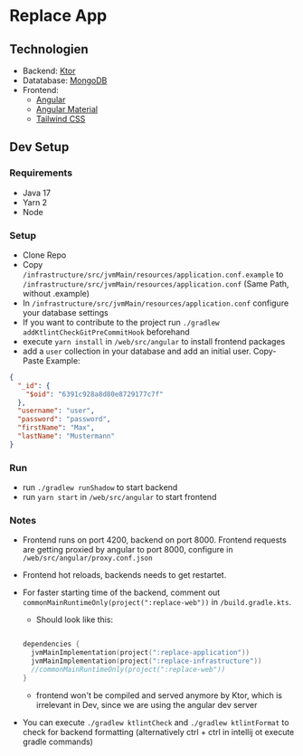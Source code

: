 # Replace App

## Technologien

- Backend: [Ktor](https://ktor.io/)
- Datatabase: [MongoDB](https://www.mongodb.com)
- Frontend:
  - [Angular](https://angular.io/)
  - [Angular Material](https://material.angular.io/)
  - [Tailwind CSS](https://tailwindcss.com/)

## Dev Setup

### Requirements

- Java 17
- Yarn 2
- Node

### Setup

- Clone Repo
- Copy `/infrastructure/src/jvmMain/resources/application.conf.example` to `/infrastructure/src/jvmMain/resources/application.conf` (Same Path, without .example)
- In `/infrastructure/src/jvmMain/resources/application.conf` configure your database settings
- If you want to contribute to the project run `./gradlew addKtlintCheckGitPreCommitHook` beforehand
- execute `yarn install` in `/web/src/angular` to install frontend packages
- add a `user` collection in your database and add an initial user. Copy-Paste Example:

```json
{
  "_id": {
    "$oid": "6391c928a8d80e8729177c7f"
  },
  "username": "user",
  "password": "password",
  "firstName": "Max",
  "lastName": "Mustermann"
}
````

### Run

- run `./gradlew runShadow` to start backend
- run `yarn start` in `/web/src/angular` to start frontend

### Notes

- Frontend runs on port 4200, backend on port 8000. Frontend requests are getting proxied by angular to port 8000, configure in `/web/src/angular/proxy.conf.json`
- Frontend hot reloads, backends needs to get restartet.
- For faster starting time of the backend, comment out `commonMainRuntimeOnly(project(":replace-web"))` in `/build.gradle.kts`.
  - Should look like this:

  ```kotlin

  dependencies {
    jvmMainImplementation(project(":replace-application"))
    jvmMainImplementation(project(":replace-infrastructure"))
    //commonMainRuntimeOnly(project(":replace-web"))
  }

  ```

  - frontend won't be compiled and served anymore by Ktor, which is irrelevant in Dev, since we are using the angular dev server
- You can execute `./gradlew ktlintCheck` and `./gradlew ktlintFormat` to check for backend formatting (alternatively ctrl + ctrl in intellij ot execute gradle commands)
